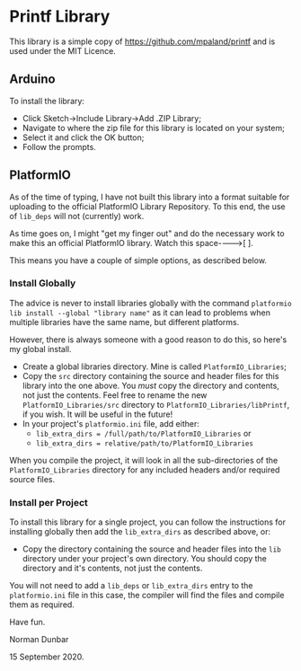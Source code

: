 # Printf Library

This library is a simple copy of https://github.com/mpaland/printf and is used under the MIT Licence.

## Arduino

To install the library:

* Click Sketch->Include Library->Add .ZIP Library;
* Navigate to where the zip file for this library is located on your system;
* Select it and click the OK button;
* Follow the prompts.


## PlatformIO

As of the time of typing, I have not built this library into a format suitable for uploading to the official PlatformIO Library Repository. To this end, the use of `lib_deps` will not (currently) work. 

As time goes on, I might "get my finger out" and do the necessary work to make this an official PlatformIO library. Watch this space---->[ ].

This means you have a couple of simple options, as described below.

### Install Globally

The advice is never to install libraries globally with the command `platformio lib install --global "library name"` as it can lead to problems when multiple libraries have the same name, but different platforms.

However, there is always someone with a good reason to do this, so here's my global install.

* Create a global libraries directory. Mine is called `PlatformIO_Libraries`;
* Copy the `src` directory containing the source and header files for this library into the one above. You *must* copy the directory and contents, not just the contents. Feel free to rename the new `PlatformIO_Libraries/src` directory to `PlatformIO_Libraries/libPrintf`, if you wish. It will be useful in the future!
* In your project's `platformio.ini` file, add either:
  * `lib_extra_dirs = /full/path/to/PlatformIO_Libraries` or
  * `lib_extra_dirs = relative/path/to/PlatformIO_Libraries`

When you compile the project, it will look in all the sub-directories of the `PlatformIO_Libraries` directory for any included headers and/or required source files. 

### Install per Project

To install this library for a single project, you can follow the instructions for installing globally then add the `lib_extra_dirs` as described above, or:

* Copy the directory containing the source and header files into the `lib` directory under your project's own directory. You should copy the directory and it's contents, not just the contents.

You will not need to add a `lib_deps` or `lib_extra_dirs` entry to the `platformio.ini` file in this case, the compiler will find the files and compile them as required.


Have fun.


Norman Dunbar

15 September 2020.
